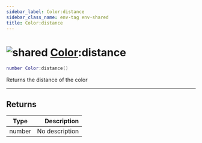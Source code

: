 ```yaml
---
sidebar_label: Color:distance
sidebar_class_name: env-tag env-shared
title: Color:distance
---
```


# <img src='/img/wiki/shared.png' alt='shared' data-tag='env-tag' /> [Color](../color/README.md):distance

```lua
number Color:distance()
```

Returns the distance of the color<br/>

-----------------
## Returns

| Type   | Description |
| ------ | ----------: |
| number | No description |
